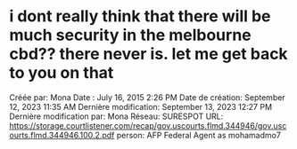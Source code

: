 # i dont really think that there will be much security in the melbourne cbd?? there never is. let me get back to you on that

Créée par: Mona
Date : July 16, 2015 2:26 PM
Date de création: September 12, 2023 11:35 AM
Dernière modification: September 13, 2023 12:27 PM
Dernière modification par: Mona
Réseau: SURESPOT
URL: https://storage.courtlistener.com/recap/gov.uscourts.flmd.344946/gov.uscourts.flmd.344946.100.2.pdf
person: AFP Federal Agent as mohamadmo7
